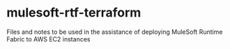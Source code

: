 # mulesoft-rtf-terraform
Files and notes to be used in the assistance of deploying MuleSoft Runtime Fabric to AWS EC2 instances
